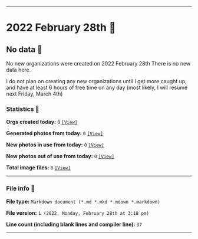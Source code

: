 
***

# 2022 February 28th  📅

## No data 🚫

No new organizations were created on 2022 February 28th There is no new data here.

I do not plan on creating any new organizations until I get more caught up, and have at least 6 hours of free time on any day (most likely, I will resume next Friday, March 4th)

<!-- I will (hopefully) be creating new organizations at some point later this month. At the moment, I have become overloaded, and need to take a break. The list keeps growing faster than I can catch up on it, and it would have taken 3+ more consecutive days of work, which I can't do right now. !-->

### Statistics 📝

**Orgs created today:** `0` [`[View]`](/NewOrgs/2022/02_February/README.md#february-28th-2022)

**Generated photos from today:** `0` [`[View]`](/OrganizationGraphics/ByDate/2022/02_February/28/Generated/)

**New photos in use from today:** `0` [`[View]`](/OrganizationGraphics/ByDate/2022/02_February/28/Used/)

**New photos out of use from today:** `0` [`[View]`](/OrganizationGraphics/ByDate/2022/02_February/28/Unused/)

**Total image files:** `0` [`[View]`](/OrganizationGraphics/ByDate/2022_February/28/)

***

### File info 📜

**File type:** `Markdown document (*.md *.mkd *.mdown *.markdown)`

**File version:** `1 (2022, Monday, February 28th at 3:18 pm)`

**Line count (including blank lines and compiler line):** `37`

***
